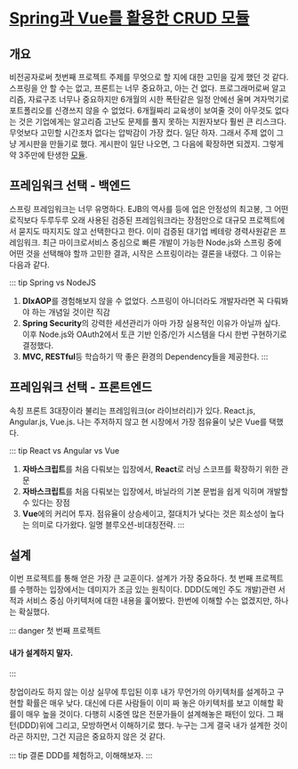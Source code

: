 # [Spring과 Vue를 활용한 CRUD 모듈](https://github.com/bashpound/spring-vue)

## 개요

비전공자로써 첫번째 프로젝트 주제를 무엇으로 할 지에 대한 고민을 깊게 했던 것 같다. 스프링을 안 할 수는 없고, 프론트는 너무 중요하고, 아는 건 없다. 프로그래머로써 알고리즘, 자료구조 너무나 중요하지만 6개월의 시한 폭탄같은 일정 안에선 울며 겨자먹기로 포트폴리오를 신경쓰지 않을 수 없었다. 6개월짜리 교육생이 보여줄 것이 아무것도 없다는 것은 기업에게는 알고리즘 고난도 문제를 풀지 못하는 지원자보다 훨씬 큰 리스크다. 무엇보다 고민할 시간조차 없다는 압박감이 가장 컸다. 일단 하자. 그래서 주제 없이 그냥 게시판을 만들기로 했다. 게시판이 일단 나오면, 그 다음에 확장하면 되겠지. 그렇게 약 3주만에 탄생한 [모듈](https://github.com/bashpound/spring-vue).


## 프레임워크 선택 - 백엔드

스프링 프레임워크는 너무 유명하다. EJB의 역사를 등에 업은 안정성의 최고봉, 그 어떤 로직보다 두루두루 오래 사용된 검증된 프레임워크라는 장점만으로 대규모 프로젝트에서 묻지도 따지지도 않고 선택한다고 한다. 이미 검증된 대기업 베테랑 경력사원같은 프레임워크. 최근 마이크로서비스 중심으로 빠른 개발이 가능한 Node.js와 스프링 중에 어떤 것을 선택해야 할까 고민한 결과, 시작은 스프링이라는 결론을 내렸다. 그 이유는 다음과 같다.

::: tip Spring vs NodeJS
1. <b>DIxAOP</b>를 경험해보지 않을 수 없었다. 스프링이 아니더라도 개발자라면 꼭 다뤄봐야 하는 개념일 것이란 직감
2. <b>Spring Security</b>의 강력한 세션관리가 아마 가장 실용적인 이유가 아닐까 싶다. 이후 Node.js와 OAuth2에서 토큰 기반 인증/인가 시스템을 다시 한번 구현하기로 결정했다.
3. <b>MVC, RESTful</b>등 학습하기 딱 좋은 환경의 Dependency들을 제공한다.
:::

## 프레임워크 선택 - 프론트엔드

속칭 프론트 3대장이라 불리는 프레임워크(or 라이브러리)가 있다. React.js, Angular.js, Vue.js. 나는 주저하지 않고 현 시장에서 가장 점유율이 낮은 Vue를 택했다. 

::: tip React vs Angular vs Vue
1. <b>자바스크립트</b>를 처음 다뤄보는 입장에서, <b>React</b>로 러닝 스코프를 확장하기 위한 관문
2. <b>자바스크립트</b>를 처음 다뤄보는 입장에서, 바닐라의 기본 문법을 쉽게 익히며 개발할 수 있다는 장점
3. <b>Vue</b>에의 커리어 투자. 점유율이 상승세이고, 절대치가 낮다는 것은 희소성이 높다는 의미로 다가왔다. 일명 블루오션-비대칭전략.
:::

## 설계

이번 프로젝트를 통해 얻은 가장 큰 교훈이다. 설계가 가장 중요하다. 첫 번째 프로젝트를 수행하는 입장에서는 데미지가 조금 있는 원칙이다.  DDD(도메인 주도 개발)관련 서적과 서비스 중심 아키텍처에 대한 내용을 훑어봤다. 한번에 이해할 수는 없겠지만, 하나는 확실했다.

::: danger 첫 번째 프로젝트
<h4>내가 설계하지 말자.</h4>
:::

창업이라도 하지 않는 이상 실무에 투입된 이후 내가 무언가의 아키텍처를 설계하고 구현할 확률은 매우 낮다. 대신에 다른 사람들이 이미 짜 놓은 아키텍처를 보고 이해할 확률이 매우 높을 것이다. 다행히 시중엔 많은 전문가들이 설계해놓은 패턴이 있다. 그 패턴(DDD)위에 그리고, 모방하면서 이해하기로 했다. 누구는 그게 결국 내가 설계한 것이라곤 하지만, 그건 지금은 중요하지 않은 것 같다. 

::: tip 결론
DDD를 체험하고, 이해해보자.
:::